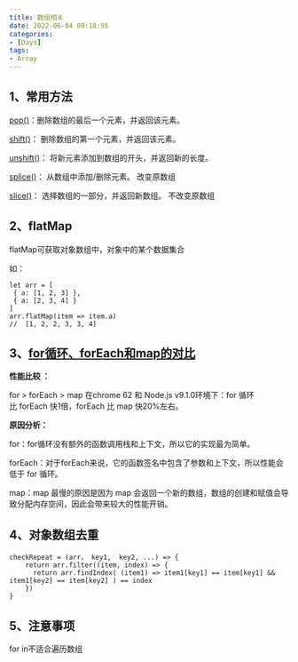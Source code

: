 ```yaml
---
title: 数组相关
date: 2022-06-04 09:18:55
categories:
- [Days]
tags:
- Array
---
```


## 1、常用方法

[pop()](<https://www.w3school.com.cn/jsref/jsref_pop.asp>)：删除数组的最后一个元素，并返回该元素。

[shift()](<https://www.w3school.com.cn/jsref/jsref_shift.asp>)： 删除数组的第一个元素，并返回该元素。

[unshift()](<https://www.w3school.com.cn/jsref/jsref_unshift.asp>)： 将新元素添加到数组的开头，并返回新的长度。

[splice()](<https://www.w3school.com.cn/jsref/jsref_splice.asp>)： 从数组中添加/删除元素。 改变原数组

[slice()](<https://www.w3school.com.cn/jsref/jsref_slice_array.asp>)： 选择数组的一部分，并返回新数组。 不改变原数组

## 2、flatMap

flatMap可获取对象数组中，对象中的某个数据集合

如：

```
let arr = [
 { a: [1, 2, 3] },
 { a: [2, 3, 4] }
]
arr.flatMap(item => item.a)
//  [1, 2, 2, 3, 3, 4]
```

## 3、[for循环、forEach和map的对比](<https://mp.weixin.qq.com/s/3G_LMpz_W3ABFFmDQr1Yjg>)

**性能比较 ：**

for > forEach > map 在chrome 62 和 Node.js v9.1.0环境下：for 循环比 forEach 快1倍，forEach 比 map 快20%左右。

**原因分析：**

for：for循环没有额外的函数调用栈和上下文，所以它的实现最为简单。

forEach：对于forEach来说，它的函数签名中包含了参数和上下文，所以性能会低于 for 循环。

map：map 最慢的原因是因为 map 会返回一个新的数组，数组的创建和赋值会导致分配内存空间，因此会带来较大的性能开销。

## 4、对象数组去重

```
checkRepeat = (arr， key1,  key2, ...) => {
    return arr.filter((item, index) => {
      return arr.findIndex( (item1) => item1[key1] == item[key1] && item1[key2] == item[key2] ) == index
    })
}
```

## 5、注意事项

for in不适合遍历数组

